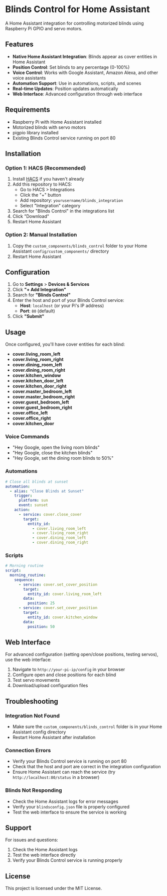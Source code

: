 # Blinds Control for Home Assistant

A Home Assistant integration for controlling motorized blinds using Raspberry Pi GPIO and servo motors.

## Features

- **Native Home Assistant Integration**: Blinds appear as cover entities in Home Assistant
- **Position Control**: Set blinds to any percentage (0-100%)
- **Voice Control**: Works with Google Assistant, Amazon Alexa, and other voice assistants
- **Automation Support**: Use in automations, scripts, and scenes
- **Real-time Updates**: Position updates automatically
- **Web Interface**: Advanced configuration through web interface

## Requirements

- Raspberry Pi with Home Assistant installed
- Motorized blinds with servo motors
- pigpio library installed
- Existing Blinds Control service running on port 80

## Installation

### Option 1: HACS (Recommended)

1. Install [HACS](https://hacs.xyz/) if you haven't already
2. Add this repository to HACS:
   - Go to HACS > Integrations
   - Click the "+" button
   - Add repository: `yourusername/blinds_integration`
   - Select "Integration" category
3. Search for "Blinds Control" in the integrations list
4. Click "Download"
5. Restart Home Assistant

### Option 2: Manual Installation

1. Copy the `custom_components/blinds_control` folder to your Home Assistant `config/custom_components/` directory
2. Restart Home Assistant

## Configuration

1. Go to **Settings** > **Devices & Services**
2. Click **"+ Add Integration"**
3. Search for **"Blinds Control"**
4. Enter the host and port of your Blinds Control service:
   - **Host**: `localhost` (or your Pi's IP address)
   - **Port**: `80` (default)
5. Click **"Submit"**

## Usage

Once configured, you'll have cover entities for each blind:

- **cover.living_room_left**
- **cover.living_room_right**
- **cover.dining_room_left**
- **cover.dining_room_right**
- **cover.kitchen_window**
- **cover.kitchen_door_left**
- **cover.kitchen_door_right**
- **cover.master_bedroom_left**
- **cover.master_bedroom_right**
- **cover.guest_bedroom_left**
- **cover.guest_bedroom_right**
- **cover.office_left**
- **cover.office_right**
- **cover.kitchen_door**

### Voice Commands

- "Hey Google, open the living room blinds"
- "Hey Google, close the kitchen blinds"
- "Hey Google, set the dining room blinds to 50%"

### Automations

```yaml
# Close all blinds at sunset
automation:
  - alias: "Close Blinds at Sunset"
    trigger:
      platform: sun
      event: sunset
    action:
      - service: cover.close_cover
        target:
          entity_id:
            - cover.living_room_left
            - cover.living_room_right
            - cover.dining_room_left
            - cover.dining_room_right
```

### Scripts

```yaml
# Morning routine
script:
  morning_routine:
    sequence:
      - service: cover.set_cover_position
        target:
          entity_id: cover.living_room_left
        data:
          position: 25
      - service: cover.set_cover_position
        target:
          entity_id: cover.kitchen_window
        data:
          position: 50
```

## Web Interface

For advanced configuration (setting open/close positions, testing servos), use the web interface:

1. Navigate to `http://your-pi-ip/config` in your browser
2. Configure open and close positions for each blind
3. Test servo movements
4. Download/upload configuration files

## Troubleshooting

### Integration Not Found
- Make sure the `custom_components/blinds_control` folder is in your Home Assistant config directory
- Restart Home Assistant after installation

### Connection Errors
- Verify your Blinds Control service is running on port 80
- Check that the host and port are correct in the integration configuration
- Ensure Home Assistant can reach the service (try `http://localhost:80/status` in a browser)

### Blinds Not Responding
- Check the Home Assistant logs for error messages
- Verify your `blindsconfig.json` file is properly configured
- Test the web interface to ensure the service is working

## Support

For issues and questions:
1. Check the Home Assistant logs
2. Test the web interface directly
3. Verify your Blinds Control service is running properly

## License

This project is licensed under the MIT License. 